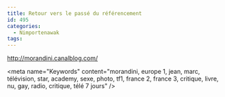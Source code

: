 ```yaml
---
title: Retour vers le passé du référencement
id: 495
categories:
  - Nimportenawak
tags:
---
```


http://morandini.canalblog.com/

&lt;meta name="Keywords" content="morandini, europe 1, jean, marc, télévision, star, academy, sexe, photo, tf1, france 2, france 3, critique, livre, nu, gay, radio, critique, télé 7 jours" /&gt;